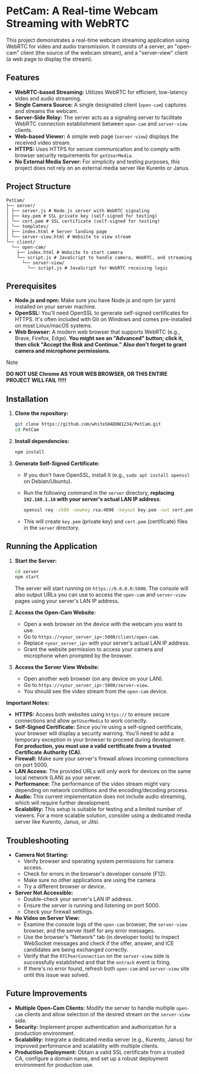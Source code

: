 # PetCam: A Real-time Webcam Streaming with WebRTC
This project demonstrates a real-time webcam streaming application using WebRTC for video and audio transmission. It consists of a server, an "open-cam" client (the source of the webcam stream), and a "server-view" client (a web page to display the stream).

## Features

*   **WebRTC-based Streaming:** Utilizes WebRTC for efficient, low-latency video and audio streaming.
*   **Single Camera Source:** A single designated client (`open-cam`) captures and streams the webcam.
*   **Server-Side Relay:** The server acts as a signaling server to facilitate WebRTC connection establishment between `open-cam` and `server-view` clients.
*   **Web-based Viewer:** A simple web page (`server-view`) displays the received video stream.
*   **HTTPS:** Uses HTTPS for secure communication and to comply with browser security requirements for `getUserMedia`.
*   **No External Media Server:** For simplicity and testing purposes, this project does not rely on an external media server like Kurento or Janus.

## Project Structure
```
PetCam/
├── server/
│ ├── server.js # Node.js server with WebRTC signaling
│ ├── key.pem # SSL private key (self-signed for testing)
│ └── cert.pem # SSL certificate (self-signed for testing)
│ └── templates/
│ ├── index.html # Server landing page
│ └── server-view.html # Website to view stream
└── client/
  └── open-cam/
    ├── index.html # Website to start camera
    └── script.js # JavaScript to handle camera, WebRTC, and streaming
      └── server-view/
        └── script.js # JavaScript for WebRTC receiving logic
```

## Prerequisites

*   **Node.js and npm:** Make sure you have Node.js and npm (or yarn) installed on your server machine.
*   **OpenSSL:** You'll need OpenSSL to generate self-signed certificates for HTTPS. It's often included with Git on Windows and comes pre-installed on most Linux/macOS systems.
*   **Web Browser:** A modern web browser that supports WebRTC (e.g., Brave, Firefox, Edge). **You might see an "Advanced" button; click it, then click "Accept the Risk and Continue." Also don't forget to grant camera and microphone permissions.**

> [!NOTE]  
> **DO NOT USE Chrome AS YOUR WEB BROWSER, OR THIS ENTIRE PROJECT WILL FAIL !!!!!**

## Installation

1. **Clone the repository:**

    ```bash
    git clone https://github.com/whiteSHADOW1234/PetCam.git
    cd PetCam
    ```

2. **Install dependencies:**

    ```bash
    npm install
    ```

3. **Generate Self-Signed Certificate:**

    *   If you don't have OpenSSL, install it (e.g., `sudo apt install openssl` on Debian/Ubuntu).
    *   Run the following command in the `server` directory, **replacing `192.168.1.10` with your server's actual LAN IP address**:

        ```bash
        openssl req -x509 -newkey rsa:4096 -keyout key.pem -out cert.pem -sha256 -days 365 -nodes -subj "/C=US/ST=CA/L=San Francisco/O=MyOrg/CN=192.168.1.10" -addext "subjectAltName=IP:192.168.1.10,DNS:localhost,IP:127.0.0.1" -addext "extendedKeyUsage=serverAuth"
        ```

    *   This will create `key.pem` (private key) and `cert.pem` (certificate) files in the `server` directory.

## Running the Application

1. **Start the Server:**

    ```bash
    cd server
    npm start
    ```

    The server will start running on `https://0.0.0.0:5000`. The console will also output URLs you can use to access the `open-cam` and `server-view` pages using your server's LAN IP address.

2. **Access the Open-Cam Website:**

    *   Open a web browser on the device with the webcam you want to use.
    *   Go to `https://<your_server_ip>:5000/client/open-cam`.
    *   Replace `<your_server_ip>` with your server's actual LAN IP address.
    *   Grant the website permission to access your camera and microphone when prompted by the browser.

3. **Access the Server View Website:**

    *   Open another web browser (on any device on your LAN).
    *   Go to `https://<your_server_ip>:5000/server-view`.
    *   You should see the video stream from the `open-cam` device.

**Important Notes:**

*   **HTTPS:** Access both websites using `https://` to ensure secure connections and allow `getUserMedia` to work correctly.
*   **Self-Signed Certificate:** Since you're using a self-signed certificate, your browser will display a security warning. You'll need to add a temporary exception in your browser to proceed during development. **For production, you must use a valid certificate from a trusted Certificate Authority (CA).**
*   **Firewall:** Make sure your server's firewall allows incoming connections on port 5000.
*   **LAN Access:** The provided URLs will only work for devices on the same local network (LAN) as your server.
*   **Performance:** The performance of the video stream might vary depending on network conditions and the encoding/decoding process.
*   **Audio:** This current implementation does not include audio streaming, which will require further development.
*   **Scalability:** This setup is suitable for testing and a limited number of viewers. For a more scalable solution, consider using a dedicated media server like Kurento, Janus, or Jitsi.

## Troubleshooting

*   **Camera Not Starting:**
    *   Verify browser and operating system permissions for camera access.
    *   Check for errors in the browser's developer console (F12).
    *   Make sure no other applications are using the camera.
    *   Try a different browser or device.
*   **Server Not Accessible:**
    *   Double-check your server's LAN IP address.
    *   Ensure the server is running and listening on port 5000.
    *   Check your firewall settings.
*   **No Video on Server View:**
    *   Examine the console logs of the `open-cam` browser, the `server-view` browser, and the server itself for any error messages.
    *   Use the browser's "Network" tab (in developer tools) to inspect WebSocket messages and check if the offer, answer, and ICE candidates are being exchanged correctly.
    *   Verify that the `RTCPeerConnection` on the `server-view` side is successfully established and that the `ontrack` event is firing.
    *   If there's no error found, refresh both `open-cam` and `server-view` site until this issue was solved.

## Future Improvements

*   **Multiple Open-Cam Clients:** Modify the server to handle multiple `open-cam` clients and allow selection of the desired stream on the `server-view` side.
*   **Security:** Implement proper authentication and authorization for a production environment.
*   **Scalability:** Integrate a dedicated media server (e.g., Kurento, Janus) for improved performance and scalability with multiple clients.
*   **Production Deployment:** Obtain a valid SSL certificate from a trusted CA, configure a domain name, and set up a robust deployment environment for production use.